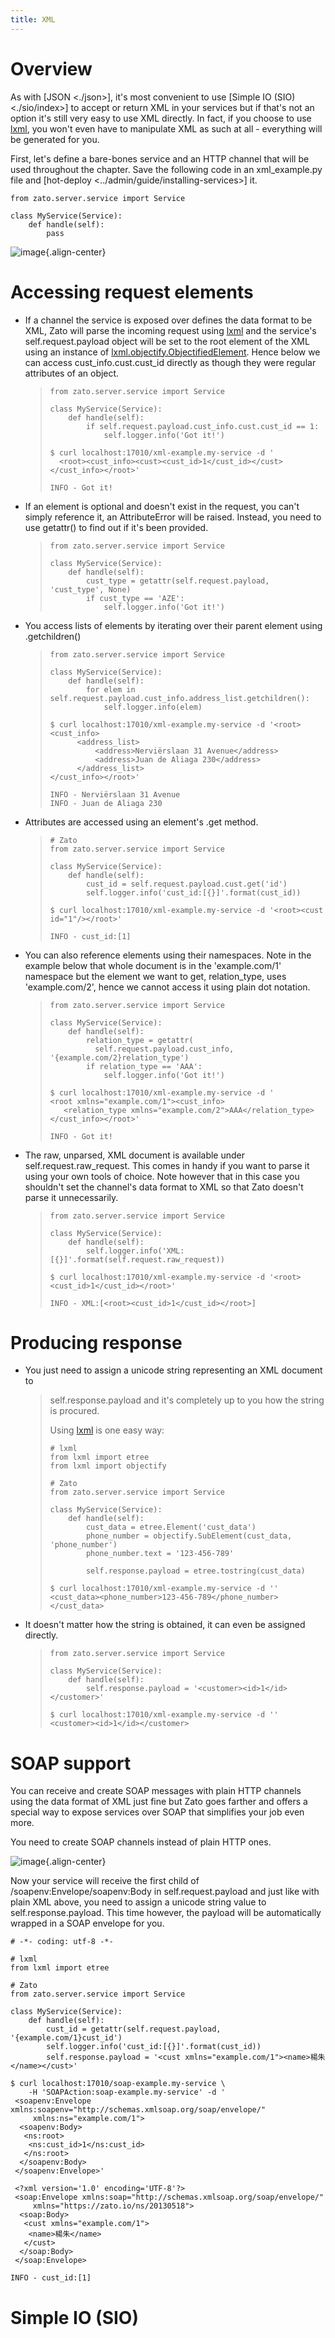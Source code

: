 ```yaml
---
title: XML
---
```


Overview
========

As with [JSON \<./json\>], it\'s most convenient to use [Simple IO (SIO) \<./sio/index\>] to accept or return XML
in your services but if that\'s not an option it\'s still very easy to use XML
directly. In fact, if you choose to use [lxml](http://lxml.de), you won\'t even
have to manipulate XML as such at all - everything will be generated for you.

First, let\'s define a bare-bones service and an HTTP channel that will be used
throughout the chapter. Save the following code in an xml_example.py file
and [hot-deploy \<../admin/guide/installing-services\>] it.

``` {.python}
from zato.server.service import Service

class MyService(Service):
    def handle(self):
        pass
```

![image](/gfx/progguide/xml-channel1.png){.align-center}

Accessing request elements
==========================

-   If a channel the service is exposed over defines the data format to be XML,
    Zato will parse the incoming request using [lxml](http://lxml.de)
    and the service\'s self.request.payload object will be set to the root element
    of the XML using an instance of
    [lxml.objectify.ObjectifiedElement](http://lxml.de/objectify.html).
    Hence below we can access cust_info.cust.cust_id directly as though they were
    regular attributes of an object.

    > ``` {.python}
    > from zato.server.service import Service
    >
    > class MyService(Service):
    >     def handle(self):
    >         if self.request.payload.cust_info.cust.cust_id == 1:
    >             self.logger.info('Got it!')
    > ```
    >
    > ``` {.xml}
    > $ curl localhost:17010/xml-example.my-service -d '
    >   <root><cust_info><cust><cust_id>1</cust_id></cust></cust_info></root>'
    > ```
    >
    > ``` 
    > INFO - Got it!
    > ```

-   If an element is optional and doesn\'t exist in the request, you can\'t simply reference it,
    an AttributeError will be raised. Instead, you need to use getattr() to find out
    if it\'s been provided.

    > ``` {.python}
    > from zato.server.service import Service
    >
    > class MyService(Service):
    >     def handle(self):
    >         cust_type = getattr(self.request.payload, 'cust_type', None)
    >         if cust_type == 'AZE':
    >             self.logger.info('Got it!')
    > ```

-   You access lists of elements by iterating over their parent element using .getchildren()

    > ``` {.python}
    > from zato.server.service import Service
    >
    > class MyService(Service):
    >     def handle(self):
    >         for elem in self.request.payload.cust_info.address_list.getchildren():
    >             self.logger.info(elem)
    > ```
    >
    > ``` {.xml}
    > $ curl localhost:17010/xml-example.my-service -d '<root><cust_info>
    >       <address_list>
    >           <address>Nerviërslaan 31 Avenue</address>
    >           <address>Juan de Aliaga 230</address>
    >       </address_list>
    > </cust_info></root>'
    > ```
    >
    > ``` 
    > INFO - Nerviërslaan 31 Avenue
    > INFO - Juan de Aliaga 230
    > ```

-   Attributes are accessed using an element\'s .get method.
    >
    > ``` {.python}
    > # Zato
    > from zato.server.service import Service
    >
    > class MyService(Service):
    >     def handle(self):
    >         cust_id = self.request.payload.cust.get('id')
    >         self.logger.info('cust_id:[{}]'.format(cust_id))
    > ```
    >
    > ``` {.javascript}
    > $ curl localhost:17010/xml-example.my-service -d '<root><cust id="1"/></root>'
    > ```
    >
    > ``` 
    > INFO - cust_id:[1]
    > ```

-   You can also reference elements using their namespaces. Note in the example
    below that whole document is in the \'example.com/1\' namespace but the element
    we want to get, relation_type, uses \'example.com/2\', hence we cannot access it
    using plain dot notation.

    > ``` {.python}
    > from zato.server.service import Service
    >
    > class MyService(Service):
    >     def handle(self):
    >         relation_type = getattr(
    >           self.request.payload.cust_info, '{example.com/2}relation_type')
    >         if relation_type == 'AAA':
    >             self.logger.info('Got it!')
    > ```
    >
    > ``` {.xml}
    > $ curl localhost:17010/xml-example.my-service -d '
    > <root xmlns="example.com/1"><cust_info>
    >    <relation_type xmlns="example.com/2">AAA</relation_type>
    > </cust_info></root>'
    > ```
    >
    > ``` 
    > INFO - Got it!
    > ```

-   The raw, unparsed, XML document is available under self.request.raw_request. This comes
    in handy if you want to parse it using your own tools of choice. Note however that in this
    case you shouldn\'t set the channel\'s data format to XML so that Zato doesn\'t
    parse it unnecessarily.

    > ``` {.python}
    > from zato.server.service import Service
    >
    > class MyService(Service):
    >     def handle(self):
    >         self.logger.info('XML:[{}]'.format(self.request.raw_request))
    > ```
    >
    > ``` {.xml}
    > $ curl localhost:17010/xml-example.my-service -d '<root><cust_id>1</cust_id></root>'
    > ```
    >
    > ``` 
    > INFO - XML:[<root><cust_id>1</cust_id></root>]
    > ```

Producing response
==================

-   You just need to assign a unicode string representing an XML document to
    > self.response.payload and it\'s completely up to you how the string is procured.
    >
    > Using [lxml](http://lxml.de) is one easy way:
    >
    > ``` {.python}
    > # lxml
    > from lxml import etree
    > from lxml import objectify
    >
    > # Zato
    > from zato.server.service import Service
    >
    > class MyService(Service):
    >     def handle(self):
    >         cust_data = etree.Element('cust_data')
    >         phone_number = objectify.SubElement(cust_data, 'phone_number')
    >         phone_number.text = '123-456-789'
    >
    >         self.response.payload = etree.tostring(cust_data)
    > ```
    >
    > ``` {.xml}
    > $ curl localhost:17010/xml-example.my-service -d ''
    > <cust_data><phone_number>123-456-789</phone_number></cust_data>
    > ```

-   It doesn\'t matter how the string is obtained, it can even be assigned directly.
    >
    > ``` {.python}
    > from zato.server.service import Service
    >
    > class MyService(Service):
    >     def handle(self):
    >         self.response.payload = '<customer><id>1</id></customer>'
    > ```
    >
    > ``` {.xml}
    > $ curl localhost:17010/xml-example.my-service -d ''
    > <customer><id>1</id></customer>
    > ```

SOAP support
============

You can receive and create SOAP messages with plain HTTP channels using the data format
of XML just fine but Zato goes farther and offers a special way to expose services over
SOAP that simplifies your job even more.

You need to create SOAP channels instead of plain HTTP ones.

![image](/gfx/progguide/xml-soap-channel1.png){.align-center}

Now your service will receive the first child of /soapenv:Envelope/soapenv:Body
in self.request.payload and just like with plain XML above, you need to assign
a unicode string value to self.response.payload. This time however, the payload
will be automatically wrapped in a SOAP envelope for you.

``` {.python}
# -*- coding: utf-8 -*-

# lxml
from lxml import etree

# Zato
from zato.server.service import Service

class MyService(Service):
    def handle(self):
        cust_id = getattr(self.request.payload, '{example.com/1}cust_id')
        self.logger.info('cust_id:[{}]'.format(cust_id))
        self.response.payload = '<cust xmlns="example.com/1"><name>楊朱</name></cust>'
```

``` {.xml}
$ curl localhost:17010/soap-example.my-service \
    -H 'SOAPAction:soap-example.my-service' -d '
 <soapenv:Envelope xmlns:soapenv="http://schemas.xmlsoap.org/soap/envelope/"
     xmlns:ns="example.com/1">
  <soapenv:Body>
   <ns:root>
    <ns:cust_id>1</ns:cust_id>
   </ns:root>
  </soapenv:Body>
 </soapenv:Envelope>'

 <?xml version='1.0' encoding='UTF-8'?>
 <soap:Envelope xmlns:soap="http://schemas.xmlsoap.org/soap/envelope/"
     xmlns="https://zato.io/ns/20130518">
  <soap:Body>
   <cust xmlns="example.com/1">
    <name>楊朱</name>
   </cust>
  </soap:Body>
 </soap:Envelope>
```

``` 
INFO - cust_id:[1]
```

Simple IO (SIO)
===============
